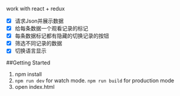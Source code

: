 work with react + redux

- [x] 请求Json并展示数据
- [x] 给每条数据一个观看记录的标记
- [x] 每条数据标记都有隐藏的切换记录的按钮
- [x] 筛选不同记录的数据
- [x] 切换语言显示

##Getting Started

1. npm install
2. ```npm run dev``` for watch mode. ```npm run build``` for production mode
3. open index.html